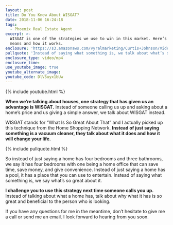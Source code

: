 ```yaml
---
layout: post
title: Do You Know About WISGAT?
date: 2018-11-06 16:24:18
tags:
  - Phoenix Real Estate Agent
excerpt: >-
  WISGAT is one of the strategies we use to win in this market. Here’s what it
  means and how it works.
enclosure: 'https://s3.amazonaws.com/vyralmarketing/Curtis+Johnson/Videos/WISGAT.mp4'
pullquote: 'Instead of saying what something is, we talk about what’s so great about it.'
enclosure_type: video/mp4
enclosure_time:
use_youtube_image: true
youtube_alternate_image:
youtube_code: DlV5uyx1bUw
---
```


{% include youtube.html %}

**When we’re talking about houses, one strategy that has given us an advantage is WISGAT.** Instead of someone calling us up and asking about a home’s price and us giving a simple answer, we talk about WISGAT instead.

WISGAT stands for “What Is So Great About That” and I actually picked up this technique from the Home Shopping Network. **Instead of just saying something is a vacuum cleaner, they talk about what it does and how it will change your life.**

{% include pullquote.html %}

So instead of just saying a home has four bedrooms and three bathrooms, we say it has four bedrooms with one being a home office that can save time, save money, and give convenience. Instead of just saying a home has a pool, it has a place that you can use to entertain. Instead of saying what something is, we say what’s so great about it.

**I challenge you to use this strategy next time someone calls you up.** Instead of talking about what a home has, talk about why what it has is so great and beneficial to the person who is looking.

If you have any questions for me in the meantime, don’t hesitate to give me a call or send me an email. I look forward to hearing from you soon.

&nbsp;
